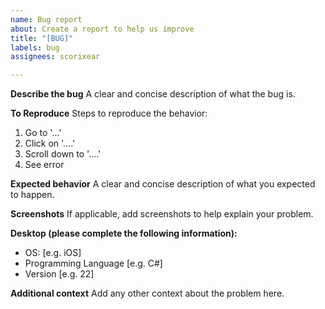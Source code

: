 ```yaml
---
name: Bug report
about: Create a report to help us improve
title: "[BUG]"
labels: bug
assignees: scorixear

---
```


**Describe the bug**
A clear and concise description of what the bug is.

**To Reproduce**
Steps to reproduce the behavior:
1. Go to '...'
2. Click on '....'
3. Scroll down to '....'
4. See error

**Expected behavior**
A clear and concise description of what you expected to happen.

**Screenshots**
If applicable, add screenshots to help explain your problem.

**Desktop (please complete the following information):**
 - OS: [e.g. iOS]
 - Programming Language [e.g. C#]
 - Version [e.g. 22]

**Additional context**
Add any other context about the problem here.
